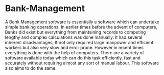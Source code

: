 # Bank-Management

A Bank Management software is essentially a software which can undertake simple banking operations. 
In earlier times before the advent of computers, Banks did exist but everything from maintaining records to computing lengthy and complex calculations was done manually. It had several inherent disadvantages, It not only required large manpower and efficient workers but also very slow and error prone. 
However in recent times everything is done with the help of computers. There are a variety of software available today which can do this task efficiently, fast and accurately without requiring almost any sort of manual labour.
This software also aims to do the same. 
